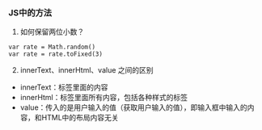 ### JS中的方法

1. 如何保留两位小数？

```
var rate = Math.random()
var rate = rate.toFixed(3)
```

2. innerText、innerHtml、value 之间的区别
- innerText：标签里面的内容
- innerHtml：标签里面所有内容，包括各种样式的标签
- value：传入的是用户输入的值（获取用户输入的值），即输入框中输入的内容，和HTML中的布局内容无关

